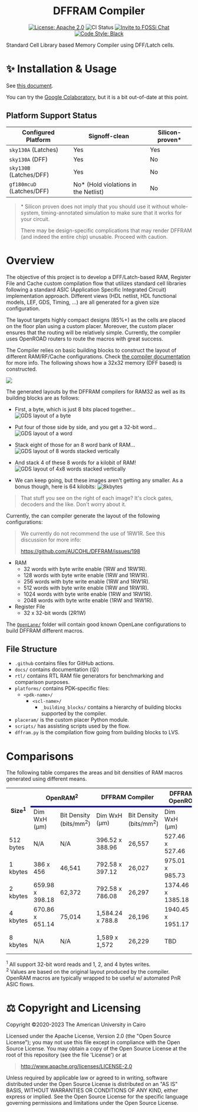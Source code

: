 <h1 align="center"> DFFRAM Compiler</h1>
<p align="center">
    <a href="https://opensource.org/licenses/Apache-2.0"><img src="https://img.shields.io/badge/License-Apache%202.0-blue.svg" alt="License: Apache 2.0"/></a>
    <img src="https://github.com/AUCOHL/DFFRAM/actions/workflows/main.yml/badge.svg?branch=main" alt="CI Status" />
    <a href="https://fossi-chat.org"><img src="https://img.shields.io/badge/Community-FOSSi%20Chat-1bb378?logo=element" alt="Invite to FOSSi Chat"/></a>
    <a href="https://github.com/psf/black"><img src="https://img.shields.io/badge/code%20style-black-000000.svg" alt="Code Style: Black"/></a>
</p>

Standard Cell Library based Memory Compiler using DFF/Latch cells.

# ✨ Installation & Usage

See [this document](./docs/Usage.md).

You can try the
[Google Colaboratory](https://colab.research.google.com/github/Cloud-V/DFFRAM/blob/main/dffram.ipynb),
but it is a bit out-of-date at this point.

## Platform Support Status

| Configured Platform | Signoff-clean | Silicon-proven\* |
| - | - | - |
| `sky130A` (Latches) | Yes | Yes |
| `sky130A` (DFF) | Yes | No |
| `sky130B` (Latches/DFF) | Yes | No |
| `gf180mcuD` (Latches/DFF) | No\* (Hold violations in the Netlist) | No |

> \* Silicon proven does not imply that you should use it without whole-system,
> timing-annotated simulation to make sure that it works for your circuit.
>
> There may be design-specific complications that may render DFFRAM (and indeed
> the entire chip) unusable. Proceed with caution.

# Overview

The objective of this project is to develop a DFF/Latch-based RAM, Register File
and Cache custom compilation flow that utilizes standard cell libraries
following a standard ASIC (Application Specific Integrated Circuit)
implementation approach. Different views (HDL netlist, HDL functional models,
LEF, GDS, Timing, …) are all generated for a given size configuration.

The layout targets highly compact designs (85%+) as the cells are placed on the
floor plan using a custom placer. Moreover, the custom placer ensures that the
routing will be relatively simple. Currently, the compiler uses OpenROAD routers
to route the macros with great success.

The Compiler relies on basic building blocks to construct the layout of
different RAM/RF/Cache configurations. Check
[the compiler documentation](./docs/) for more info. The following shows how a
32x32 memory (DFF based) is constructed.

![](./docs/img/ram_ex.png)

The generated layouts by the DFFRAM compilers for RAM32 as well as its building
blocks are as follows:

* First, a byte, which is just 8 bits placed together...
  ![GDS layout of a byte](./docs/img/1x8.png)

* Put four of those side by side, and you get a 32-bit word...
  ![GDS layout of a word](./docs/img/1x32.png)

* Stack eight of those for an 8 word bank of RAM...
  ![GDS layout of 8 words stacked vertically](./docs/img/8x32.png)

* And stack 4 of these 8 words for a kilobit of RAM!
  ![GDS layout of 4x8 words stacked vertically](./docs/img/32x32.png)

* We can keep going, but these images aren't getting any smaller. As a bonus
  though, here is 64 kilobits: ![8kbytes](./docs/img/8kb_layout.png)

> That stuff you see on the right of each image? It's clock gates, decoders and
> the like. Don't worry about it.

Currently, the can compiler generate the layout of the following configurations:

> We currently do not recommend the use of 1RW1R. See this discussion for more
> info:
>
> https://github.com/AUCOHL/DFFRAM/issues/198


* RAM
  * 32 words with byte write enable (1RW and 1RW1R).
  * 128 words with byte write enable (1RW and 1RW1R).
  * 256 words with byte write enable (1RW and 1RW1R).
  * 512 words with byte write enable (1RW and 1RW1R).
  * 1024 words with byte write enable (1RW and 1RW1R).
  * 2048 words with byte write enable (1RW and 1RW1R).
* Register File
  * 32 x 32-bit words (2R1W)

The [`OpenLane/`](./OpenLane) folder will contain good known OpenLane
configurations to build DFFRAM different macros.

## File Structure

* `.github` contains files for GitHub actions.
* `docs/` contains documentation (😮)
* `rtl/` contains RTL RAM file generators for benchmarking and comparison
  purposes.
* `platforms/` contains PDK-specific files:
  * `<pdk-name>/`
    * `<scl-name>/`
      * `_building_blocks/` contains a hierarchy of building blocks supported by
        the compiler.
* `placeram/` is the custom placer Python module.
* `scripts/` has assisting scripts used by the flow.
* `dffram.py` is the compilation flow going from building blocks to LVS.

# Comparisons

The following table compares the areas and bit densities of RAM macros generated
using different means.

<table>
  <tr>
    <th rowspan="2">Size<sup>1</sup></th> 
    <th colspan="2">OpenRAM<sup>2</sup></th> 
    <th colspan="2">DFFRAM Compiler</th> 
    <th colspan="2">DFFRAM Netlist + OpenROAD Placer</th> 
    <th colspan="2">Memory RTL with OpenLane</th>
  </tr>
  <tr style="border-top:4px solid darkblue;">
    <td> Dim WxH (μm) </td> <td> Bit Density (bits/mm<sup>2</sup>) </td>
    <td> Dim WxH (μm) </td> <td> Bit Density (bits/mm<sup>2</sup>) </td>
    <td> Dim WxH (μm) </td> <td> Bit Density (bits/mm<sup>2</sup>) </td>
    <td> Dim WxH (μm) </td> <td> Bit Density (bits/mm<sup>2</sup>) </td>
  </tr>
  <tr>
    <td> 512 bytes </td>
    <td> N/A </td> <td> N/A </td>
    <td> 396.52 x 388.96 </td> <td> 26,557 </td>
    <td> 527.46 x 527.46 </td> <td> 14,722 </td>
    <td> 680.25 x 690.97 </td> <td> 8,714 </td>
  </tr>
  <tr>
    <td> 1 kbytes </td>
    <td> 386 x 456 </td> <td> 46,541 </td>
    <td> 792.58  x 397.12 <td> 26,027 </td>
    <td> 975.01 x 985.73 </td> <td> 8,523 </td>
    <td> 1,050 x 1,060 </td> <td> 7,360 </td>
  </tr>
  <tr>
    <td> 2 kbytes </td>
    <td> 659.98 x 398.18  </td> <td> 62,372 </td>
    <td> 792.58 x 786.08 </td> <td> 26,297 </td>
    <td> 1374.46 x 1385.18 </td> <td> 8,605 </td>
    <td> 1,439.615 x 1,450.335 </td> <td> 7,847 </td>
  </tr>
  <tr>
    <td> 4 kbytes </td>
    <td> 670.86 x 651.14 </td> <td> 75,014 </td>
    <td> 1,584.24 x 788.8 </td> <td> 26,196 </td>
    <td> 1940.45 x 1951.17 </td> <td> 8,654 </td>
    <td> 2,074 x 2,085 </td> <td> 7,578 </td>

</tr>
  <tr>
    <td> 8 kbytes </td>
    <td> N/A </td> <td> N/A </td>
    <td> 1,589 x 1,572</td> <td> 26,229 </td>
    <td> TBD </td> <td> TBD </td>
    <td> 2,686.610 x 2,697.330 </td> <td> 9,043 </td>
  </tr>
</table>

<sup>1</sup> All support 32-bit word reads and 1, 2, and 4 bytes
writes.\
<sup>2</sup> Values are based on the original layout produced by the
compiler. OpenRAM macros are typically wrapped to be useful w/ automated PnR
ASIC flows.

# ⚖️ Copyright and Licensing

<a id="copyright-and-licensing"></a>

Copyright ©2020-2023 The American University in Cairo

Licensed under the Apache License, Version 2.0 (the "Open Source License"); you
may not use this file except in compliance with the Open Source License. You may
obtain a copy of the Open Source License at the root of this repository (see the
file 'License') or at

> http://www.apache.org/licenses/LICENSE-2.0

Unless required by applicable law or agreed to in writing, software distributed
under the Open Source License is distributed on an "AS IS" BASIS, WITHOUT
WARRANTIES OR CONDITIONS OF ANY KIND, either express or implied. See the Open
Source License for the specific language governing permissions and limitations
under the Open Source License.
